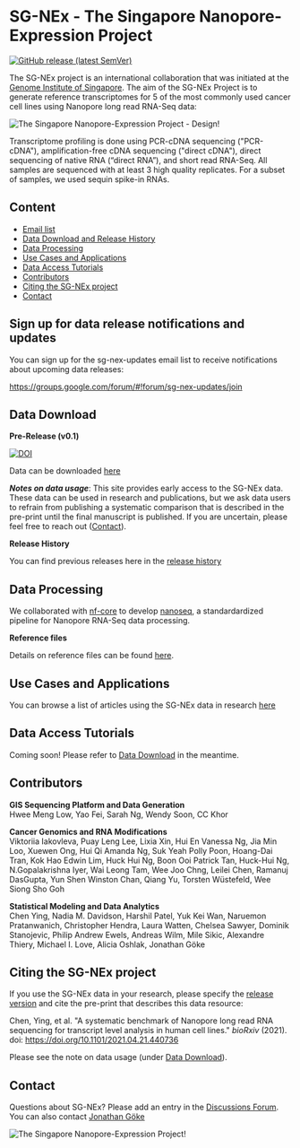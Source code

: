 # SG-NEx - The Singapore Nanopore-Expression Project

[![GitHub release (latest SemVer)](https://img.shields.io/github/v/release/GoekeLab/sg-nex-data?color=blue&include_prereleases)](#data-download)

The SG-NEx project is an international collaboration that was initiated at the [Genome Institute of Singapore](https://www.a-star.edu.sg/gis/). The aim of the SG-NEx Project is to generate reference transcriptomes for 5 of the most commonly used cancer cell lines using Nanopore long read RNA-Seq data:

![The Singapore Nanopore-Expression Project - Design\!](
https://jglaborg.files.wordpress.com/2020/10/sg_nex_design-1.png)

Transcriptome profiling is done using PCR-cDNA sequencing ("PCR-cDNA"), amplification-free cDNA sequencing ("direct cDNA"), direct sequencing of native RNA (“direct RNA”), and short read RNA-Seq. All samples are sequenced with at least 3 high quality replicates. For a subset of samples, we used sequin spike-in RNAs.

## Content

- [Email list](#sign-up-for-data-release-notifications-and-updates)
- [Data Download and Release History](#data-download)
- [Data Processing](#data-processing)
- [Use Cases and Applications](#use-cases-and-applications)
- [Data Access Tutorials](#data-access-tutorials)
- [Contributors](#contributors)
- [Citing the SG-NEx project](#citing-the-sg-nex-project)
- [Contact](#contact)

## Sign up for data release notifications and updates
You can sign up for the sg-nex-updates email list to receive notifications about upcoming data releases: 

https://groups.google.com/forum/#!forum/sg-nex-updates/join

## Data Download

**Pre-Release (v0.1)**

[![DOI](https://zenodo.org/badge/DOI/10.5281/zenodo.4159715.svg)](https://doi.org/10.5281/zenodo.4159715)

Data can be downloaded [here](DATA.md)     

_**Notes on data usage**_: This site provides early access to the SG-NEx data. These data can be used in research and publications, but we ask data users to refrain from publishing a systematic comparison that is described in the pre-print until the final manuscript is published. If you are uncertain, please feel free to reach out ([Contact](#contact)).

**Release History**

You can find previous releases here in the [release history](https://github.com/GoekeLab/sg-nex-data/releases)

## Data Processing

We collaborated with [nf-core](https://github.com/nf-core) to develop [nanoseq](https://github.com/nf-core/nanoseq), a standardardized pipeline for Nanopore RNA-Seq data processing.

**Reference files**

Details on reference files can be found [here](ANNOTATIONS.md).

## Use Cases and Applications

You can browse a list of articles using the SG-NEx data in research [here](SGNEx_usecases.md)

## Data Access Tutorials

Coming soon! Please refer to [Data Download](#data-download) in the meantime.

## Contributors

**GIS Sequencing Platform and Data Generation**            
Hwee Meng Low, Yao Fei, Sarah Ng, Wendy Soon, CC Khor   

**Cancer Genomics and RNA Modifications**            
Viktoriia Iakovleva, Puay Leng Lee, Lixia Xin, Hui En Vanessa Ng, Jia Min Loo, Xuewen Ong, Hui Qi Amanda Ng, Suk Yeah Polly Poon, Hoang-Dai Tran, Kok Hao Edwin Lim, Huck Hui Ng, Boon Ooi Patrick Tan, Huck-Hui Ng, N.Gopalakrishna Iyer, Wai Leong Tam, Wee Joo Chng, Leilei Chen, Ramanuj DasGupta, Yun Shen Winston Chan, Qiang Yu, Torsten Wüstefeld, Wee Siong Sho Goh

**Statistical Modeling and Data Analytics**                     
Chen Ying, Nadia M. Davidson, Harshil Patel, Yuk Kei Wan, Naruemon Pratanwanich, Christopher Hendra, Laura Watten, Chelsea Sawyer, Dominik Stanojevic, Philip Andrew Ewels, Andreas Wilm, Mile Sikic, Alexandre Thiery, Michael I. Love, Alicia Oshlak, Jonathan Göke

## Citing the SG-NEx project

If you use the SG-NEx data in your research, please specify the [release version](#data-download) and cite the pre-print that describes this data resource:

Chen, Ying, et al. "A systematic benchmark of Nanopore long read RNA sequencing for transcript level analysis in human cell lines." _bioRxiv_ (2021). doi: https://doi.org/10.1101/2021.04.21.440736

Please see the note on data usage (under [Data Download](#data-download)).

## Contact

Questions about SG-NEx? Please add an entry in the [Discussions Forum](https://github.com/GoekeLab/sg-nex-data/discussions). You can also contact [Jonathan Göke](https://www.a-star.edu.sg/gis/our-people/faculty-staff)

![The Singapore Nanopore-Expression Project\!](https://jglaborg.files.wordpress.com/2020/10/sg_nex_logos-1.png)
